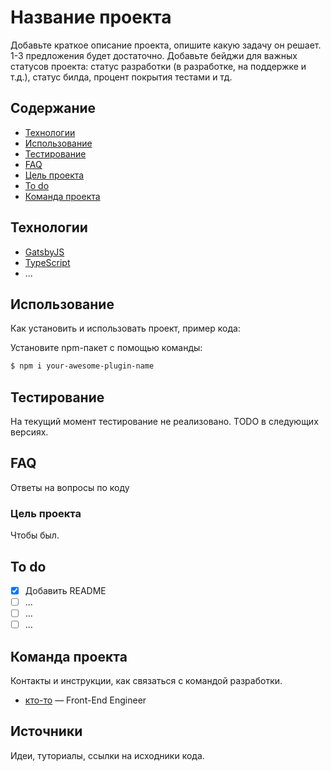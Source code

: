 # Название проекта
Добавьте краткое описание проекта, опишите какую задачу он решает. 1-3 предложения будет достаточно. Добавьте бейджи для важных статусов проекта: статус разработки (в разработке, на поддержке и т.д.), статус билда, процент покрытия тестами и тд.

## Содержание
- [Технологии](#технологии)
- [Использование](#использование)
- [Тестирование](#тестирование)
- [FAQ](#faq)
- [Цель проекта](#цель-проекта)
- [To do](#to-do)
- [Команда проекта](#команда-проекта)

## Технологии
- [GatsbyJS](https://www.gatsbyjs.com/)
- [TypeScript](https://www.typescriptlang.org/)
- ...

## Использование
Как установить и использовать проект, пример кода:

Установите npm-пакет с помощью команды:
```sh
$ npm i your-awesome-plugin-name
```

## Тестирование
На текущий момент тестирование не реализовано. TODO в следующих версиях.

## FAQ
Ответы на вопросы по коду

### Цель проекта
Чтобы был.

## To do
- [x] Добавить README
- [ ] ...
- [ ] ...
- [ ] ...

## Команда проекта
Контакты и инструкции, как связаться с командой разработки.

- [кто-то](tg://abc) — Front-End Engineer

## Источники
Идеи, туториалы, ссылки на исходники кода.